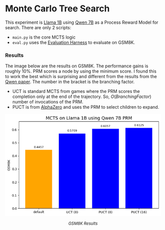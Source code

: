 # Monte Carlo Tree Search 
This experiment is [Llama 1B](https://huggingface.co/meta-llama/Llama-3.2-1B) using [Qwen 7B](https://huggingface.co/Qwen/Qwen2.5-Math-PRM-7B) as a Process Reward Model for search. 
There are only 2 scripts:
 - `main.py` is the core MCTS logic 
 - `eval.py` uses the [Evaluation Harness](https://github.com/EleutherAI/lm-evaluation-harness) to evaluate on GSM8K.

### Results 
The image below are the results on GSM8K. The performance gains is roughly 10%. PRM scores a node by using the minimum score. I found this to work the best which is surprising and different from the results from the [Qwen paper](https://arxiv.org/abs/2501.07301). The number in the bracket is the branching factor. 
- UCT is standard MCTS from games where the PRM scores the completion only at the end of the trajectory. So, $O(Branching Factor)$ number of invocations of the PRM.
- PUCT is from [AlphaZero](https://arxiv.org/abs/1712.01815) and uses the PRM to select children to expand. 

<div align="center">
    <img src="../assets/mcts.png" alt="GSM8K Results" width="600">
    <p style="font-size: small;"><em>GSM8K Results</em></p>
</div>
